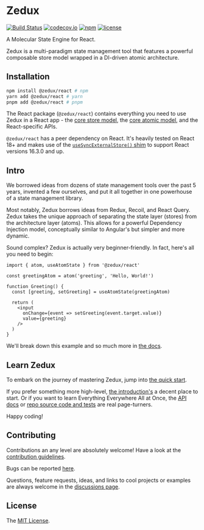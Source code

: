 # Zedux

[![Build Status](https://github.com/Omnistac/zedux/actions/workflows/coverage.yml/badge.svg)](https://github.com/Omnistac/zedux/actions/workflows/coverage.yml)
[![codecov.io](https://codecov.io/gh/Omnistac/zedux/coverage.svg)](https://app.codecov.io/gh/Omnistac/zedux)
[![npm](https://img.shields.io/npm/v/@zedux/react.svg)](https://www.npmjs.com/package/@zedux/react)
[![license](https://shields.io/badge/license-MIT-informational)](https://github.com/Omnistac/zedux/tree/master/LICENSE.md)

A Molecular State Engine for React.

Zedux is a multi-paradigm state management tool that features a powerful composable store model wrapped in a DI-driven atomic architecture.

## Installation

```bash
npm install @zedux/react # npm
yarn add @zedux/react # yarn
pnpm add @zedux/react # pnpm
```

The React package (`@zedux/react`) contains everything you need to use Zedux in a React app - the [core store model](https://www.npmjs.com/package/@zedux/core), the [core atomic model](https://www.npmjs.com/package/@zedux/atoms), and the React-specific APIs.

`@zedux/react` has a peer dependency on React. It's heavily tested on React 18+ and makes use of the [`useSyncExternalStore()` shim](https://www.npmjs.com/package/use-sync-external-store) to support React versions 16.3.0 and up.

## Intro

We borrowed ideas from dozens of state management tools over the past 5 years, invented a few ourselves, and put it all together in one powerhouse of a state management library.

Most notably, Zedux borrows ideas from Redux, Recoil, and React Query. Zedux takes the unique approach of separating the state layer (stores) from the architecture layer (atoms). This allows for a powerful Dependency Injection model, conceptually similar to Angular's but simpler and more dynamic.

Sound complex? Zedux is actually very beginner-friendly. In fact, here's all you need to begin:

```tsx
import { atom, useAtomState } from '@zedux/react'

const greetingAtom = atom('greeting', 'Hello, World!')

function Greeting() {
  const [greeting, setGreeting] = useAtomState(greetingAtom)

  return (
    <input
      onChange={event => setGreeting(event.target.value)}
      value={greeting}
    />
  )
}
```

We'll break down this example and so much more in [the docs](https://omnistac.github.io/zedux/docs/walkthrough/quick-start).

## Learn Zedux

To embark on the journey of mastering Zedux, jump into [the quick start](https://Omnistac.github.io/zedux/docs/walkthrough/quick-start).

If you prefer something more high-level, [the introduction's](https://omnistac.github.io/zedux/docs/about/introduction) a decent place to start. Or if you want to learn Everything Everywhere All at Once, the [API docs](https://omnistac.github.io/zedux/docs/api/api-overview) or [repo source code and tests](https://github.com/Omnistac/zedux/tree/master/packages) are real page-turners.

Happy coding!

## Contributing

Contributions an any level are absolutely welcome! Have a look at the [contribution guidelines](https://github.com/Omnistac/zedux/blob/master/CONTRIBUTING.md).

Bugs can be reported [here](https://github.com/Omnistac/zedux/issues).

Questions, feature requests, ideas, and links to cool projects or examples are always welcome in the [discussions page](https://github.com/Omnistac/zedux/discussions).

## License

The [MIT License](https://github.com/Omnistac/zedux/blob/master/LICENSE.md).
